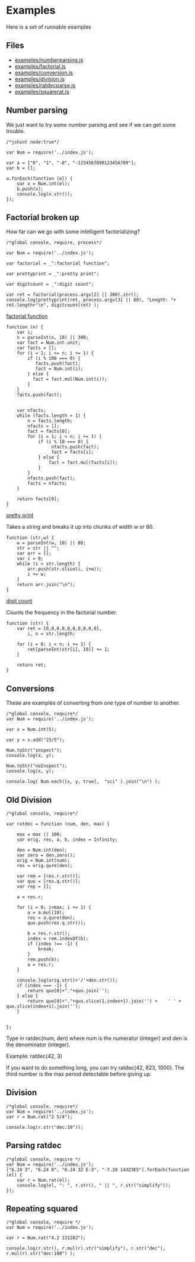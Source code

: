 # Examples

Here is a set of runnable examples


## Files

* [examples/numberparsing.js](#number-parsing "save: |jshint")
* [examples/factorial.js](#factorial-broken-up "save: | jshint")
* [examples/conversion.js](#conversions "save:|jshint")
* [examples/division.js](#division "save:|jshint")
* [examples/ratdecparse.js](#parsing-ratdec "save:|jshint")
* [examples/squarerat.js](#repeating-squared "save:|jshint")

## Number parsing

We just want to try some number parsing and see if we can get some trouble.

    /*jshint node:true*/

    var Num = require('../index.js');

    var a = ["0", "1", "-0", "-1234567890123456789"];
    var b = [];

    a.forEach(function (el) {
        var x = Num.int(el);
        b.push(x);
        console.log(x.str());    
    });






## Factorial broken up

How far can we go with some intelligent factorializing? 

    /*global console, require, process*/

    var Num = require('../index.js');

    var factorial = _":factorial function";

    var prettyprint = _":pretty print";

    var digitcount = _":digit count";

    var ret = factorial(process.argv[2] || 300).str();
    console.log(prettyprint(ret, process.argv[3] || 80), "Length: "+ ret.length+"\n", digitcount(ret) );

[factorial function]()

    function (n) {
        var i;
        n = parseInt(n, 10) || 300;
        var fact = Num.int.unit;
        var facts = [];
        for (i = 1; i <= n; i += 1) {
            if (i % 100 === 0) {
               facts.push(fact);
               fact = Num.int(i);
            } else {
              fact = fact.mul(Num.int(i));
            }
        }
        facts.push(fact);


        var nfacts;
        while (facts.length > 1) {
            n = facts.length;
            nfacts = [];
            fact = facts[0];
            for (i = 1; i < n; i += 1) {
                if (i % 10 === 0) {
                     nfacts.push(fact);
                     fact = facts[i];
                } else {
                    fact = fact.mul(facts[i]);
                }
            }
            nfacts.push(fact);
            facts = nfacts;
        }

        return facts[0];
    }

[pretty print]() 

Takes a string and breaks it up into chunks of width w or 80.

    function (str,w) {
        w = parseInt(w, 10) || 80; 
        str = str || "";
        var arr = [];
        var i = 0;
        while (i < str.length) {
            arr.push(str.slice(i, i+w));
            i += w;
        }
        return arr.join("\n");
    }


[digit count]()

Counts the frequency in the factorial number. 

    function (str) {
        var ret = [0,0,0,0,0,0,0,0,0,0],
            i, n = str.length;

        for (i = 0; i < n; i += 1) {
            ret[parseInt(str[i], 10)] += 1;
        }

        return ret;
    }


## Conversions

These are examples of converting from one type of number to another. 

    /*global console, require*/
    var Num = require('../index.js');

    var x = Num.int(5);

    var y = x.add("23/5");

    Num.toStr("inspect");
    console.log(x, y);

    Num.toStr("noInspect");
    console.log(x, y);

    console.log( Num.each([x, y, true],  "sci" ).join("\n") );


## Old Division

    /*global console, require*/
  
    var ratdec = function (num, den, max) {
  
        max = max || 100;
        var orig, res, a, b, index = Infinity;

        den = Num.int(den);
        var zero = den.zero();
        orig = Num.int(num);
        res = orig.qure(den);

        var rem = [res.r.str()];
        var quo = [res.q.str()];
        var rep = [];

        a = res.r;

        for (i = 0; i<max; i += 1) { 
            a = a.mul(10);
            res = a.qure(den);
            quo.push(res.q.str());

            b = res.r.str();
            index = rem.indexOf(b);
            if (index !== -1) {
                break;
            }
            rem.push(b);
            a = res.r;
        }

        console.log(orig.str()+'/'+den.str());
        if (index === -1) {
            return quo[0]+"."+quo.join('');
        } else {
            return quo[0]+"."+quo.slice(1,index+1).join('') +    ' ' +  quo.slice(index+1).join('');
        }
      
        
    };

Type in ratdec(num, den) where num is the numerator (integer) and den is the denominator (integer).

Example:  ratdec(42, 3)

If you want to do something long, you can try ratdec(42, 823, 1000). The third number is the max period detectable before giving up.

## Division

    /*global console, require*/
    var Num = require('../index.js');
    var r = Num.rat("2 5/4");

    console.log(r.str("dec:10"));


## Parsing ratdec

    /*global console, require */
    var Num = require('../index.js');
    ["6.24 3", "6.24 0", "6.24 32 E-3", "-7.28 14323E5"].forEach(function (el) {
        var r = Num.rat(el);
        console.log(el, ": ", r.str(), " || ", r.str("simplify"));
    });

## Repeating squared

    /*global console, require */
    var Num = require('../index.js');

    var r = Num.rat("4.2 131282");

    console.log(r.str(), r.mul(r).str("simplify"), r.str("dec"), r.mul(r).str("dec:100") );
